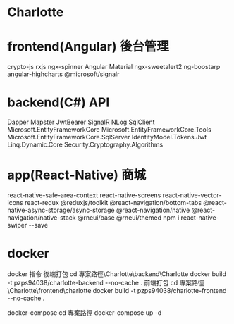 # Charlotte

# frontend(Angular) 後台管理

crypto-js
rxjs
ngx-spinner
Angular Material
ngx-sweetalert2
ng-boostarp
angular-highcharts
@microsoft/signalr

# backend(C#) API

Dapper
Mapster
JwtBearer
SignalR
NLog
SqlClient
Microsoft.EntityFrameworkCore
Microsoft.EntityFrameworkCore.Tools
Microsoft.EntityFrameworkCore.SqlServer
IdentityModel.Tokens.Jwt
Linq.Dynamic.Core
Security.Cryptography.Algorithms

# app(React-Native) 商城

react-native-safe-area-context
react-native-screens
react-native-vector-icons
react-redux
@reduxjs/toolkit
@react-navigation/bottom-tabs
@react-native-async-storage/async-storage
@react-navigation/native
@react-navigation/native-stack
@rneui/base
@rneui/themed
npm i react-native-swiper --save

# docker

docker 指令
後端打包
cd 專案路徑\Charlotte\backend\Charlotte
docker build -t pzps94038/charlotte-backend --no-cache .
前端打包
cd 專案路徑\Charlotte\frontend\charlotte
docker build -t pzps94038/charlotte-frontend --no-cache .

docker-compose
cd 專案路徑
docker-compose up -d
